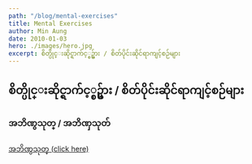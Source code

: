 ```yaml
---
path: "/blog/mental-exercises"
title: Mental Exercises
author: Min Aung
date: 2010-01-03
hero: ./images/hero.jpg
excerpt: စိတ္ပိုင္းဆိုင္ရာက်င့္စဥ္မ်ား / စိတ်ပိုင်းဆိုင်ရာကျင့်စဉ်များ
---
```

## စိတ္ပိုင္းဆိုင္ရာက်င့္စဥ္မ်ား / စိတ်ပိုင်းဆိုင်ရာကျင့်စဉ်များ
### အဘိဏွသုတ္ / အဘိဏှသုတ်

<a href="https://www.dropbox.com/s/iqrnjydooi6w5jb/Abihna_Sum_Original.pdf?dl=0&fbclid=IwAR3O7DWpfYNfTKfGYrD_ldMtb1mi0zYItc47GpWwi2egB_hhHX5cqGZaKK0" target="_blank">အဘိဏွသုတ္ (click here)</a>